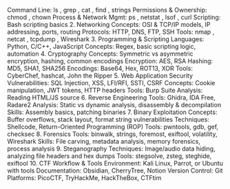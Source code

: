 Command Line: ls , grep , cat , find , strings
Permissions & Ownership: chmod , chown
Process & Network Mgmt: ps , netstat , lsof , curl
Scripting: Bash scripting basics
2. Networking
Concepts: OSI & TCP/IP models, IP addressing, ports, routing
Protocols: HTTP, DNS, FTP, SSH
Tools: nmap , netcat , tcpdump , Wireshark
3. Programming & Scripting
Languages: Python, C/C++, JavaScript
Concepts: Regex, basic scripting logic, automation
4. Cryptography
Concepts: Symmetric vs asymmetric encryption, hashing, common encodings
Encryption: AES, RSA
Hashing: MD5, SHA1, SHA256
Encodings: Base64, Hex, ROT13, XOR
Tools: CyberChef, hashcat, John the Ripper
5. Web Application Security
Vulnerabilities: SQL Injection, XSS, LFI/RFI, SSTI, CSRF
Concepts: Cookie manipulation, JWT tokens, HTTP headers
Tools: Burp Suite
Analysis: Reading HTML/JS source
6. Reverse Engineering
Tools: Ghidra, IDA Free, Radare2
Analysis: Static vs dynamic analysis, disassembly & decompilation
Skills: Assembly basics, patching binaries
7. Binary Exploitation
Concepts: Buffer overflows, stack layout, format string vulnerabilities
Techniques: Shellcode, Return-Oriented Programming (ROP)
Tools: pwntools, gdb, gef, checksec
8. Forensics
Tools: binwalk, strings, foremost, exiftool, volatility, Wireshark
Skills: File carving, metadata analysis, memory forensics, process analysis
9. Steganography
Techniques: Image/audio data hiding, analyzing file headers and hex dumps
Tools: stegsolve, zsteg, steghide, exiftool
10. CTF Workflow & Tools
Environment: Kali Linux, Parrot, or Ubuntu with tools
Documentation: Obsidian, CherryTree, Notion
Version Control: Git
Platforms: PicoCTF, TryHackMe, HackTheBox, CTFtim